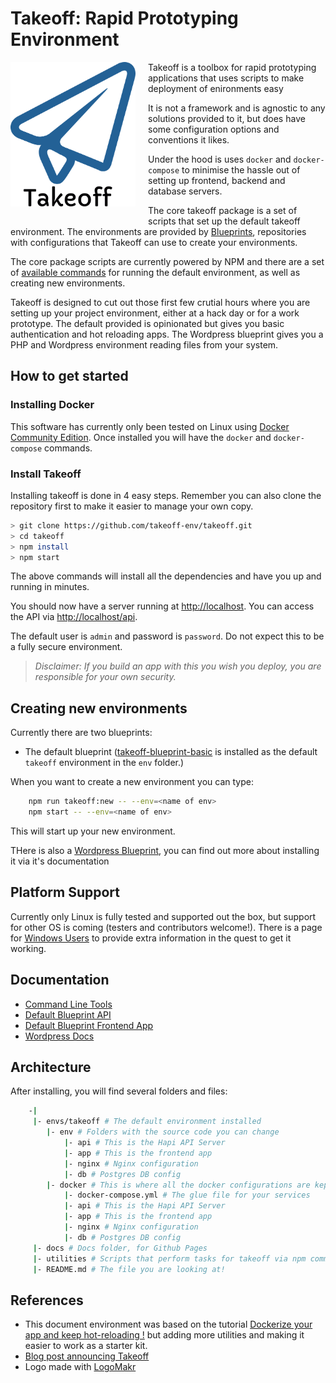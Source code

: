 # Takeoff: Rapid Prototyping Environment

<img src="docs/assets/logo.png" width="200px" align="left" style="margin-right:20px; margin-bottom:20px;" />

Takeoff is a toolbox for rapid prototyping applications that uses scripts to make deployment of enironments easy

It is not a framework and is agnostic to any solutions provided to it, but does have some configuration options and conventions it likes.

Under the hood is uses `docker` and `docker-compose` to minimise the hassle out of setting up frontend, backend and database servers.

The core takeoff package is a set of scripts that set up the default takeoff environment. The environments are provided by [Blueprints](docs/blueprints.md), repositories with configurations that Takeoff can use to create your environments.

The core package scripts are currently powered by NPM and there are a set of [available commands](docs/command-line.md) for running the default environment, as well as creating new environments.

Takeoff is designed to cut out those first few crutial hours where you are setting up your project environment, either at a hack day or for a work prototype. The default provided is opinionated but gives you basic authentication and hot reloading apps.  The Wordpress blueprint gives you a PHP and Wordpress environment reading files from your system.

## How to get started

### Installing Docker

This software has currently only been tested on Linux using [Docker Community Edition](https://www.docker.com/community-edition). Once installed you will have the `docker` and `docker-compose` commands.

### Install Takeoff

Installing takeoff is done in 4 easy steps.  Remember you can also clone the repository first to make it easier to manage your own copy.

```bash
> git clone https://github.com/takeoff-env/takeoff.git
> cd takeoff
> npm install
> npm start
```

The above commands will install all the dependencies and have you up and running in minutes.

You should now have a server running at [http://localhost](http://localhost). You can access the API via [http://localhost/api](http://localhost/api).

The default user is `admin` and password is `password`.  Do not expect this to be a fully secure environment.

> *Disclaimer: If you build an app with this you wish you deploy, you are responsible for your own security.*

## Creating new environments

Currently there are two blueprints:

* The default blueprint ([takeoff-blueprint-basic](https://github.com/takeoff-env/takeoff-blueprint-basic) is installed as the default `takeoff` environment in the `env` folder.)

When you want to create a new environment you can type:

```bash
    npm run takeoff:new -- --env=<name of env>
    npm start -- --env=<name of env>
```

This will start up your new environment.

THere is also a [Wordpress Blueprint](https://github.com/takeoff-env/takeoff-blueprint-wordpress), you can find out more about installing it via it's documentation

## Platform Support

Currently only Linux is fully tested and supported out the box, but support for other OS is coming (testers and contributors welcome!). There is a page for [Windows Users](docs/windows-setup.md) to provide extra information in the quest to get it working.

## Documentation

* [Command Line Tools](docs/command-line.md)
* [Default Blueprint API](https://github.com/takeoff-env/takeoff-blueprint-basic/blob/master/env/api/README.md)
* [Default Blueprint Frontend App](https://github.com/takeoff-env/takeoff-blueprint-basic/blob/master/env/app/README.md)
* [Wordpress Docs](https://github.com/takeoff-env/takeoff-blueprint-wordpress/blob/master/README.md)

## Architecture

After installing, you will find several folders and files:

```bash
    -|
     |- envs/takeoff # The default environment installed
        |- env # Folders with the source code you can change
            |- api # This is the Hapi API Server
            |- app # This is the frontend app
            |- nginx # Nginx configuration
            |- db # Postgres DB config
        |- docker # This is where all the docker configurations are kept
            |- docker-compose.yml # The glue file for your services
            |- api # This is the Hapi API Server
            |- app # This is the frontend app
            |- nginx # Nginx configuration
            |- db # Postgres DB config
     |- docs # Docs folder, for Github Pages
     |- utilities # Scripts that perform tasks for takeoff via npm commands
     |- README.md # The file you are looking at!
```

## References

* This document environment was based on the tutorial [Dockerize your app and keep hot-reloading !](https://blog.bam.tech/developper-news/dockerize-your-app-and-keep-hot-reloading) but adding more utilities and making it easier to work as a starter kit.
* [Blog post announcing Takeoff](https://medium.com/@tanepiper/takeoff-a-rapid-development-environment-designed-for-hack-days-9a45ae891366)
* Logo made with [LogoMakr](http://logomakr.com)
